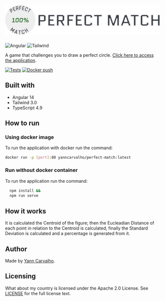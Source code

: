 # ![Perfect Match](./images/application-title.png "Application logo") #

![Angular](https://img.shields.io/badge/Angular-DD0031?style=for-the-badge&logo=angular&logoColor=white)
![Tailwind](https://img.shields.io/badge/Tailwind_CSS-38B2AC?style=for-the-badge&logo=tailwind-css&logoColor=white)

A game that challenges you to draw a perfect circle.
[Click here to access the application](https://yanncarvalho.github.io/perfect-match/).

[![Tests](https://github.com/yanncarvalho/perfect-match/actions/workflows/tests.yml/badge.svg)](https://github.com/yanncarvalho/perfect-match/actions/workflows/tests.yml)
[![Docker push](https://github.com/yanncarvalho/perfect-match/actions//workflows/docker.yml/badge.svg?branch=main)](https://github.com/yanncarvalho/perfect-match/actions//workflows/docker.yml)

## Built with ##

- Angular 14
- Tailwind 3.0
- TypeScript 4.9

## How to run ##

### Using docker image ###

To run the application with docker run the command:

``` sh
docker run -p [port]:80 yanncarvalho/perfect-match:latest
```

### Run without docker container ###

To run the application run the command:

``` sh
  npm install &&
  npm run serve
```

## How it works ##

It is calculated the Centroid of the figure; then the Eucleadian Distance of each point in relation to the Centroid is calculated, finally the Standard Deviation is calculated and a percentage is generated from it.

## Author ##

Made by [Yann Carvalho](https://www.linkedin.com/in/yann-carvalho-764abab6/).

## Licensing ##

What about my country is licensed under the Apache 2.0 License. See [LICENSE](LICENSE) for the full license text.
